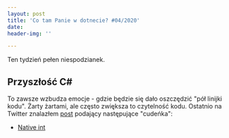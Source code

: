 ```yaml
---
layout: post
title: 'Co tam Panie w dotnecie? #04/2020'
date: 
header-img: ''

---
```

Ten tydzień pełen niespodzianek.

## Przyszłość C#

To zawsze wzbudza emocje - gdzie będzie się dało oszczędzić "pół linijki kodu". Żarty żartami, ale często zwiększa to czytelność kodu. Ostatnio na Twitter znalazłem [post](https://twitter.com/0omari0/status/1233953726639071232) podający następujące "cudeńka":

* [Native int](https://sharplab.io/#v2:EYLgZgpghgLgrgJwgZwLQDlYEsBuECSAdjADQwhTIC2APgAIBMAjALABQ7A9JwAQAWMGAAdkIbgHMsMPnGAA6AMYB7KpwAmSmIQgxOC5HygIhAGyiFxnYCaXArAdgCs9gGwAGKPYYAWABxu1b2ZvYDAXXzUAZiZHDwYwMO8ATgV/CCTHCE4hBCUhJWQoE2ROTBhcAmI5KjV2djomFx5GHgBhHnYAb3YeXubGnkIsYh4AWQAKIZGsAEoOtj6eboXFvrp7HiweAGoeJgBuHr6AXyPes/6mwjhhmDGGSZvpuYvl1bWNrYBSHm9Dld6pzYxyAA==)